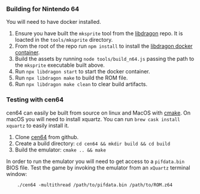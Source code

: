 ### Building for Nintendo 64

You will need to have docker installed.

1. Ensure you have built the `mksprite` tool from the [libdragon](https://github.com/DragonMinded/libdragon) repo.  It is loacted in the `tools/mksprite` directory.
1. From the root of the repo run `npm install` to install the [libdragon docker container](https://github.com/anacierdem/libdragon-docker).
1. Build the assets by running `node tools/build_n64.js` passing the path to the `mksprite` executable built above.
1. Run `npx libdragon start` to start the docker container.
1. Run `npx libdragon make` to build the ROM file.
1. Run `npx libdragon make clean` to clear build artifacts.


### Testing with cen64

cen64 can easily be built from source on linux and MacOS with [cmake](https://cmake.org/). 
On macOS you will need to install xquartz.  You can run `brew cask install xquartz` to easily install it.

1. Clone [cen64](https://github.com/n64dev/cen64) from github.
1. Create a build directory: `cd cen64 && mkdir build && cd build`
1. Build the emulator: `cmake .. && make`

In order to run the emulator you will need to get access to a `pifdata.bin` BIOS file.
Test the game by invoking the emulator from an `xQuartz` terminal window: 
```shell script
	./cen64 -multithread /path/to/pifdata.bin /path/to/ROM.z64
```
